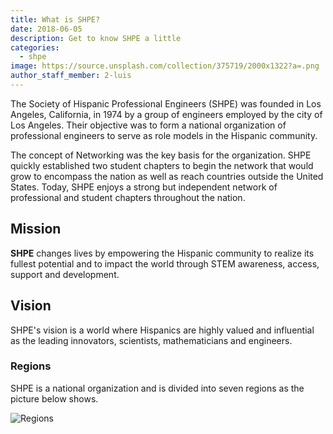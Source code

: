 ```yaml
---
title: What is SHPE?
date: 2018-06-05
description: Get to know SHPE a little
categories:
  - shpe
image: https://source.unsplash.com/collection/375719/2000x1322?a=.png
author_staff_member: 2-luis
---
```


The Society of Hispanic Professional Engineers (SHPE) was founded in Los Angeles, California, in 1974 by a group of engineers employed by the city of Los Angeles. Their objective was to form a national organization of professional engineers to serve as role models in the Hispanic community.

The concept of Networking was the key basis for the organization. SHPE quickly established two student chapters to begin the network that would grow to encompass the nation as well as reach countries outside the United States. Today, SHPE enjoys a strong but independent network of professional and student chapters throughout the nation.

## Mission

**SHPE** changes lives by empowering the Hispanic community to realize its fullest potential and to impact the world through STEM awareness, access, support and development.

## Vision

SHPE's vision is a world where Hispanics are highly valued and influential as the leading innovators, scientists, mathematicians and engineers.

### Regions

SHPE is a national organization and is divided into seven regions as the picture below shows.

![Regions](https://cdn.shpe.ga/blog/2018/regions.png)
